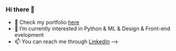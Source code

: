 ### Hi there 👋

- 🔭 Check my portfolio [here](https://fisayobalogun.carrd.co)
- 🤔 I’m currently interested in Python & ML & Design & Front-end evelopment
- 📫 You can reach me through [LinkedIn](https://www.linkedin.com/in/oluwafisayomi-balogun/)
-->
